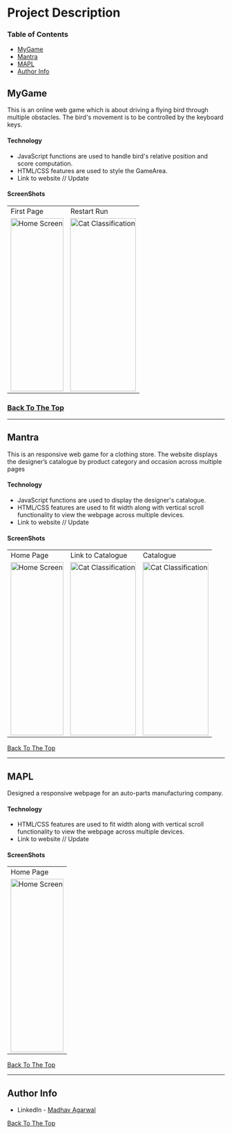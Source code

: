 # Project Description

### Table of Contents

- [MyGame](#mygame)
- [Mantra](#mantra)
- [MAPL](#mapl)
- [Author Info](#author-info)

## MyGame

This is an online web game which is about driving a flying bird through multiple obstacles. The bird's movement is to be controlled by the keyboard keys.

#### Technology

- JavaScript functions are used to handle bird's relative position and score computation.
- HTML/CSS features are used to style the GameArea.
- Link to website // Update

#### ScreenShots

<table>
  <tr>
    <td>First Page</td>
     <td>Restart Run</td>
  </tr>
  <tr>
    <td><img src="/https://github.com/ishan18/Cat-Dog-Classifier/blob/master/screenshots/home.jpeg" alt="Home Screen" width="100%" height="400px"></td>
    <td><img src="/https://github.com/ishan18/Cat-Dog-Classifier/blob/master/screenshots/cat.jpeg" alt="Cat Classification" width="100%" height="400px">
</td>
  </tr>
 </table>


### [Back To The Top](#Project-Description)

---

## Mantra

This is an responsive web game for a clothing store. The website displays the designer’s catalogue by
product category and occasion across multiple pages

#### Technology

- JavaScript functions are used to display the designer's catalogue.
- HTML/CSS features are used to fit width along with vertical scroll functionality to view the webpage across multiple devices.
- Link to website // Update

#### ScreenShots

<table>
  <tr>
    <td>Home Page</td>
     <td>Link to Catalogue</td>
     <td>Catalogue</td>
  </tr>
  <tr>
    <td><img src="/https://github.com/ishan18/Cat-Dog-Classifier/blob/master/screenshots/home.jpeg" alt="Home Screen" width="100%" height="400px"></td>
    <td><img src="/https://github.com/ishan18/Cat-Dog-Classifier/blob/master/screenshots/cat.jpeg" alt="Cat Classification" width="100%" height="400px">
    <td><img src="/https://github.com/ishan18/Cat-Dog-Classifier/blob/master/screenshots/cat.jpeg" alt="Cat Classification" width="100%" height="400px">
</td>
  </tr>
 </table>

[Back To The Top](#Project-Description)

---

## MAPL

Designed a responsive webpage for an auto-parts manufacturing company.

#### Technology

- HTML/CSS features are used to fit width along with vertical scroll functionality to view the webpage across multiple devices.
- Link to website // Update

#### ScreenShots

<table>
  <tr>
    <td>Home Page</td>
  </tr>
  <tr>
    <td><img src="/https://github.com/ishan18/Cat-Dog-Classifier/blob/master/screenshots/home.jpeg" alt="Home Screen" width="100%" height="400px"></td>
</td>
  </tr>
 </table>


[Back To The Top](#Project-Description)

---

## Author Info

- LinkedIn - [Madhav Agarwal](https://www.linkedin.com/in/madhav-agarwal-2k/) 

[Back To The Top](#Project-Description)
